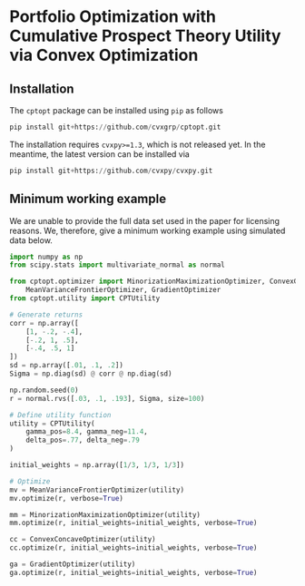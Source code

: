 # Portfolio Optimization with Cumulative Prospect Theory Utility via Convex Optimization

## Installation

The `cptopt` package can be installed using `pip` as follows

```python
pip install git+https://github.com/cvxgrp/cptopt.git
```

The installation requires `cvxpy>=1.3`, which is not released yet.
In the meantime, the latest version can be installed via
```python
pip install git+https://github.com/cvxpy/cvxpy.git
```

## Minimum working example
We are unable to provide the full data set used in the paper for licensing reasons. We, therefore, give a minimum working example using simulated data below.
```python
import numpy as np
from scipy.stats import multivariate_normal as normal

from cptopt.optimizer import MinorizationMaximizationOptimizer, ConvexConcaveOptimizer, \
    MeanVarianceFrontierOptimizer, GradientOptimizer
from cptopt.utility import CPTUtility

# Generate returns
corr = np.array([
    [1, -.2, -.4],
    [-.2, 1, .5],
    [-.4, .5, 1]
])
sd = np.array([.01, .1, .2])
Sigma = np.diag(sd) @ corr @ np.diag(sd)

np.random.seed(0)
r = normal.rvs([.03, .1, .193], Sigma, size=100)

# Define utility function
utility = CPTUtility(
    gamma_pos=8.4, gamma_neg=11.4,
    delta_pos=.77, delta_neg=.79
)

initial_weights = np.array([1/3, 1/3, 1/3])

# Optimize
mv = MeanVarianceFrontierOptimizer(utility)
mv.optimize(r, verbose=True)

mm = MinorizationMaximizationOptimizer(utility)
mm.optimize(r, initial_weights=initial_weights, verbose=True)

cc = ConvexConcaveOptimizer(utility)
cc.optimize(r, initial_weights=initial_weights, verbose=True)

ga = GradientOptimizer(utility)
ga.optimize(r, initial_weights=initial_weights, verbose=True)
```
